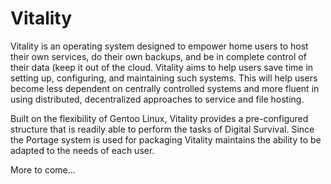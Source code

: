 # Vitality
Vitality is an operating system designed to empower home users to host their own services, do their own backups, and be in complete control of their data (keep it out of the cloud. Vitality aims to help users save time in setting up, configuring, and maintaining such systems. This will help users become less dependent on centrally controlled systems and more fluent in using distributed, decentralized approaches to service and file hosting.

Built on the flexibility of Gentoo Linux, Vitality provides a pre-configured structure that is readily able to perform the tasks of Digital Survival. Since the Portage system is used for packaging Vitality maintains the ability to be adapted to the needs of each user.

More to come...